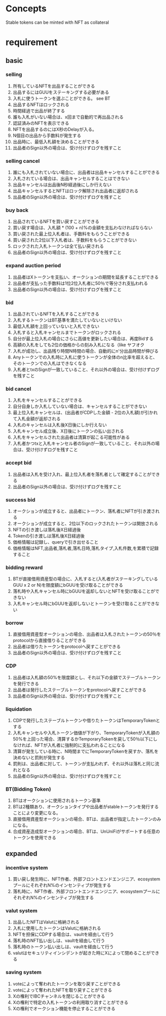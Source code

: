 # Concepts
Stable tokens can be minted with NFT as collateral

# requirement

## basic

### selling 
1. 所有しているNFTを出品することができる
1. 出品するにはGUUをステーキングする必要がある
1. 入札に使うトークンを選ぶことができる。 see BT
1. 出品するNFTはロックされる
1. 時間経過で出品が終了する
1. 誰も入札がいない場合は、x回まで自動的で再出品される
1. 認証済みのNFTを表示できる
1. NFTを出品するのにはX秒のDelayが入る。
1. N個目の出品から手数料が発生する
1. 出品時に、最低入札額を決めることができる
1. 出品者のSign以外の場合は、受け付けずログを残すこと

### selling cancel
1. 誰にも入札されていない場合に、出品者は出品キャンセルすることができる
1. 入札されている場合は、出品キャンセルすることはできない
1. 出品キャンセルは出品後N秒経過後にしか行えない
1. 出品キャンセルするとNFTはロック解除され出品者に返却される
1. 出品者のSign以外の場合は、受け付けずログを残すこと

### buy back
1. 出品されているNFTを買い戻すことができる
1. 買い戻す場合は、入札額 * (100 + n)%の金額を支払わなければならない
1. 買い戻された最上位入札者は、手数料をもらうことができる
1. 買い戻された2位以下入札者は、手数料をもらうことができない
1. ロックされた入札トークンは全て払い戻される
1. 出品者のSign以外の場合は、受け付けずログを残すこと

### expand auction period
1. 出品者はXトークンを支払い、オークションの期間を延長することができる
1. 出品者が支払った手数料は1位2位入札者に50％で等分され支払われる
1. 出品者のSign以外の場合は、受け付けずログを残すこと

### bid
1. 出品されているNFTを入札することができる
1. 入札するトークンはBT基準を満たしていないといけない
1. 最低入札額を上回っていないと入札できない
1. 入札すると入札キャンセルまでトークンがロックされる
1. 自分が最上位入札の場合にさらに高値を更新したい場合は、再度Bidする
1. 高額の入札をしても2位の価格からの刻み入札になる（like ヤフオク
1. 入札が成功し、出品残り時間N時間の場合、自動的にn'分出品時間が伸びる
1. Anyトークンでの入札時に入札に使うトークンが全体のn比率を超えると、そのトークンでの入札はできなくなる
1. 入札者とtxのSignが一致していること、それ以外の場合は、受け付けずログを残すこと

### bid cancel
1. 入札をキャンセルすることができる
1. 自分自身しか入札していない場合は、キャンセルすることができない
1. 最上位入札キャンセルは、(出品者がCDPした金額 - 2位の入札額)が引かれて入札金額が返却される
1. 入札のキャンセルは入札後X日後にしか行えない
1. 入札キャンセル成立後、X日後にトークンの払い出される
1. 入札をキャンセルされた出品者は清算が起こる可能性がある
1. 入札者かつtxと入札キャンセル者のSignが一致していること、それ以外の場合は、受け付けずログを残すこと

### accept bid
1. 出品者は入札を受け入れ、最上位入札者を落札者として確定することができる
1. 出品者のSign以外の場合は、受け付けずログを残すこと

### success bid
1. オークションが成立すると、出品者にトークン、落札者にNFTが引き渡される
1. オークションが成立すると、2位以下のロックされたトークンは開放される
1. NFTの引き渡しは落札後X日経過後
1. Tokenの引き渡しは落札後X日経過後
1. 価格情報は記録し、queryで引き出せること
1. 価格情報はNFT,出品者,落札者,落札日時,落札タイプ,入札件数,を累積で記録すること

### bidding reward
1. BTが直接借用資産型の場合に、入札すると(入札者がステーキングしているGUU x 2 or N)を限度額にbGUUを受け取ることができる
1. 落札時や入札キャンセル時にbGUUを返却しないとNFTを受け取ることができない
1. 入札キャンセル時にbGUUを返却しないとトークンを受け取ることができない

### borrow
1. 直接借用資産型オークションの場合、出品者は入札されたトークンの50％をprotocolから直接借りることができる
1. 出品者は借りたトークンをprotocolへ戻すことができる
1. 出品者のSign以外の場合は、受け付けずログを残すこと

### CDP
1. 出品者は入札額の50%を限度額とし、それ以下の金額でステーブルトークンを発行できる
1. 出品者は発行したステーブルトークンをprotocolへ戻すことができる
1. 出品者のSign以外の場合は、受け付けずログを残すこと

### liquidation
1. CDPで発行したステーブルトークンや借りたトークンはTemporaryTokenとする
1. 入札キャンセルや入札トークン価値が下がり、TemporaryTokenが入札額の50%を上回った場合、清算するかTemporaryTokenを戻して50％以下にしなければ、NFTが入札者に強制的に支払われることになる
1. 清算が発生している時に、N時間までにTemporaryTokenを戻すか、落札を決めないと罰則が発生する
1. 罰則は、出品者に対して、トークンが支払われず、それ以外は落札と同じ流れとなる
1. 出品者のSign以外の場合は、受け付けずログを残すこと

### BT(Bidding Token)
1. BTはオークションに使用されるトークン基準
1. BTは2種類あり、オークションタイプや出品者がstableトークンを発行することにより変更になる。
1. 直接借用資産型オークションの場合、BTは、出品者が指定したトークンのみになる。
1. 合成資産造成型オークションの場合、BTは、UnUniFiがサポートする任意のトークンを使用できる


## expanded

### incentive system
1. 買い戻し発生時に、NFT作者、外部フロントエンドエンジニア、ecosystemプールにそれぞれN%のインセンティブが発生する
1. 落札時に、NFT作者、外部フロントエンドエンジニア、ecosystemプールにそれぞれN%のインセンティブが発生する

### valut system
1. 出品したNFTはValutに格納される
1. 入札に使用したトークンはValutに格納される
1. NFTを担保にCDPする場合は、vaultを経由して行う
1. 落札時のNFT払い出しは、vaultを経由して行う
1. 落札時のトークン払い出しは、vaultを経由して行う
1. valutはセキュリティインシデントが起きた時にXによって閉めることができる

### saving system
1. voteによって奪われたトークンを取り戻すことができる
1. voteによって奪われたNFTを取り戻すことができる
1. Xの権利でIBCチャンネルを閉じることができる
1. Xの権利で特定の入札トークンの利用取り消すことができる
1. Xの権利でオークション機能を停止することができる
